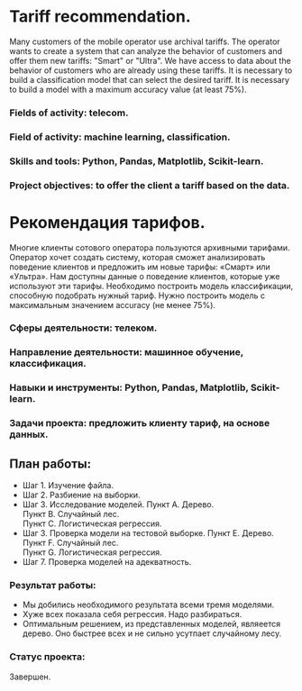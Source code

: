 # Tariff recommendation.

Many customers of the mobile operator use archival tariffs. The operator wants to create a system that can analyze the behavior of customers and offer them new
tariffs: "Smart" or "Ultra".
We have access to data about the behavior of customers who are already using these tariffs. It is necessary to build a classification model that can select the desired tariff.
It is necessary to build a model with a maximum accuracy value (at least 75%).

### Fields of activity: telecom.
### Field of activity: machine learning, classification.
### Skills and tools: Python, Pandas, Matplotlib, Scikit-learn.
### Project objectives: to offer the client a tariff based on the data.

# Рекомендация тарифов.

Многие клиенты сотового оператора пользуются архивными тарифами. Оператор хочет создать систему, которая сможет анализировать поведение клиентов и предложить им новые 
тарифы: «Смарт» или «Ультра».
Нам доступны данные о поведение клиентов, которые уже используют эти тарифы. Необходимо построить модель классификации, способную подобрать нужный тариф.
Нужно построить модель с максимальным значением accuracy (не менее 75%).

### Сферы деятельности: телеком. 
### Направление деятельности: машинное обучение, классификация.
### Навыки и инструменты: Python, Pandas, Matplotlib, Scikit-learn.
### Задачи проекта: предложить клиенту тариф, на основе данных.

## План работы:

- Шаг 1. Изучение файла.
- Шаг 2. Разбиение на выборки.
- Шаг 3. Исследование моделей.
Пункт A. Дерево.\
Пункт B. Случайный лес.\
Пункт C. Логистическая регрессия.
- Шаг 3. Проверка модели на тестовой выборке.
Пункт E. Дерево.\
Пункт F. Случайный лес.\
Пункт G. Логистическая регрессия.
- Шаг 7. Проверка моделей на адекватность.

### Результат работы:
- Мы добились необходимого результата всеми тремя моделями.
- Хуже всех показала себя регрессия. Надо разбираться.
- Оптимальным решением, из представленных моделей, являеется дерево. Оно быстрее всех и не сильно усутпает случайному лесу.

### Статус проекта:
Завершен.
